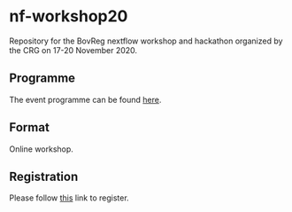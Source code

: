 # nf-workshop20

Repository for the BovReg nextflow workshop and hackathon organized by the CRG on 17-20 November 2020.

## Programme

The event programme can be found [here](schedule.md).

## Format

Online workshop.

## Registration

Please follow [this](https://apps.crg.es/content/internet/events/webforms/reproducible-genomics-workflows-using-nextflow-and-nf-core) 
link to register.




